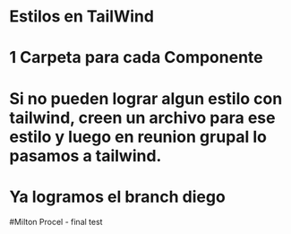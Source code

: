 # Estilos en TailWind

# 1 Carpeta para cada Componente

# Si no pueden lograr algun estilo con tailwind, creen un archivo para ese estilo y luego en reunion grupal lo pasamos a tailwind. 

# Ya logramos el branch diego






#Milton Procel - final test